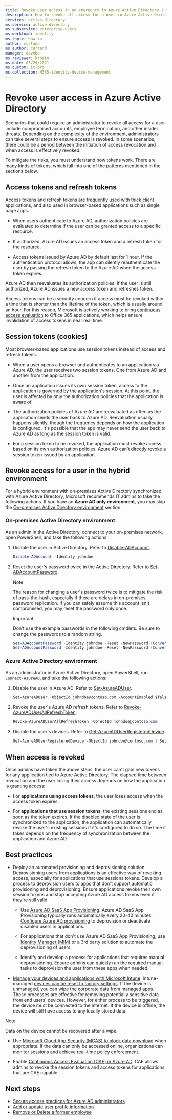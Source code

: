 ```yaml
---
title: Revoke user access in an emergency in Azure Active Directory | Microsoft Docs
description: How to revoke all access for a user in Azure Active Directory
services: active-directory 
ms.service: active-directory
ms.subservice: enterprise-users
ms.workload: identity
ms.topic: how-to
author: curtand
ms.author: curtand
manager: daveba
ms.reviewer: krbain
ms.date: 03/29/2021
ms.custom: it-pro
ms.collection: M365-identity-device-management
---
```


# Revoke user access in Azure Active Directory

Scenarios that could require an administrator to revoke all access for a user include compromised accounts, employee termination, and other insider threats. Depending on the complexity of the environment, administrators can take several steps to ensure access is revoked. In some scenarios, there could be a period between the initiation of access revocation and when access is effectively revoked.

To mitigate the risks, you must understand how tokens work. There are many kinds of tokens, which fall into one of the patterns mentioned in the sections below.

## Access tokens and refresh tokens

Access tokens and refresh tokens are frequently used with thick client applications, and also used in browser-based applications such as single page apps.

- When users authenticate to Azure AD, authorization policies are evaluated to determine if the user can be granted access to a specific resource.  

- If authorized, Azure AD issues an access token and a refresh token for the resource.  

- Access tokens issued by Azure AD by default last for 1 hour. If the authentication protocol allows, the app can silently reauthenticate the user by passing the refresh token to the Azure AD when the access token expires.

Azure AD then reevaluates its authorization policies. If the user is still authorized, Azure AD issues a new access token and refreshes token.

Access tokens can be a security concern if access must be revoked within a time that is shorter than the lifetime of the token, which is usually around an hour. For this reason, Microsoft is actively working to bring [continuous access evaluation](../conditional-access/concept-continuous-access-evaluation.md) to Office 365 applications, which helps ensure invalidation of access tokens in near real time.  

## Session tokens (cookies)

Most browser-based applications use session tokens instead of access and refresh tokens.  

- When a user opens a browser and authenticates to an application via Azure AD, the user receives two session tokens. One from Azure AD and another from the application.  

- Once an application issues its own session token, access to the application is governed by the application's session. At this point, the user is affected by only the authorization policies that the application is aware of.

- The authorization policies of Azure AD are reevaluated as often as the application sends the user back to Azure AD. Reevaluation usually happens silently, though the frequency depends on how the application is configured. It's possible that the app may never send the user back to Azure AD as long as the session token is valid.

- For a session token to be revoked, the application must revoke access based on its own authorization policies. Azure AD can't directly revoke a session token issued by an application.  

## Revoke access for a user in the hybrid environment

For a hybrid environment with on-premises Active Directory synchronized with Azure Active Directory, Microsoft recommends IT admins to take the following actions. If you have an **Azure AD only environment**, you may skip the [On-premises Active Directory environment](https://docs.microsoft.com/azure/active-directory/enterprise-users/users-revoke-access#on-premises-active-directory-environment) section.

### On-premises Active Directory environment

As an admin in the Active Directory, connect to your on-premises network, open PowerShell, and take the following actions:

1. Disable the user in Active Directory. Refer to [Disable-ADAccount](/powershell/module/activedirectory/disable-adaccount).

    ```PowerShell
    Disable-ADAccount -Identity johndoe  
    ```

2. Reset the user's password twice in the Active Directory. Refer to [Set-ADAccountPassword](/powershell/module/activedirectory/set-adaccountpassword).

    > [!NOTE]
    > The reason for changing a user's password twice is to mitigate the risk of pass-the-hash, especially if there are delays in on-premises password replication. If you can safely assume this account isn't compromised, you may reset the password only once.

    > [!IMPORTANT]
    > Don't use the example passwords in the following cmdlets. Be sure to change the passwords to a random string.

    ```PowerShell
    Set-ADAccountPassword -Identity johndoe -Reset -NewPassword (ConvertTo-SecureString -AsPlainText "p@ssw0rd1" -Force)
    Set-ADAccountPassword -Identity johndoe -Reset -NewPassword (ConvertTo-SecureString -AsPlainText "p@ssw0rd2" -Force)
    ```

### Azure Active Directory environment

As an administrator in Azure Active Directory, open PowerShell, run ``Connect-AzureAD``, and take the following actions:

1. Disable the user in Azure AD. Refer to [Set-AzureADUser](/powershell/module/azuread/Set-AzureADUser).

    ```PowerShell
    Set-AzureADUser -ObjectId johndoe@contoso.com -AccountEnabled $false
    ```

2. Revoke the user's Azure AD refresh tokens. Refer to [Revoke-AzureADUserAllRefreshToken](/powershell/module/azuread/revoke-azureaduserallrefreshtoken).

    ```PowerShell
    Revoke-AzureADUserAllRefreshToken -ObjectId johndoe@contoso.com
    ```

3. Disable the user's devices. Refer to [Get-AzureADUserRegisteredDevice](/powershell/module/azuread/get-azureaduserregistereddevice).

    ```PowerShell
    Get-AzureADUserRegisteredDevice -ObjectId johndoe@contoso.com | Set-AzureADDevice -AccountEnabled $false
    ```
## When access is revoked

Once admins have taken the above steps, the user can't gain new tokens for any application tied to Azure Active Directory. The elapsed time between revocation and the user losing their access depends on how the application is granting access:

- For **applications using access tokens**, the user loses access when the access token expires.

- For **applications that use session tokens**, the existing sessions end as soon as the token expires. If the disabled state of the user is synchronized to the application, the application can automatically revoke the user's existing sessions if it's configured to do so.  The time it takes depends on the frequency of synchronization between the application and Azure AD.

## Best practices

- Deploy an automated provisioning and deprovisioning solution. Deprovisioning users from applications is an effective way of revoking access, especially for applications that use sessions tokens. Develop a process to deprovision users to apps that don't support automatic provisioning and deprovisioning. Ensure applications revoke their own session tokens and stop accepting Azure AD access tokens even if they're still valid.

  - Use [Azure AD SaaS App Provisioning](../app-provisioning/user-provisioning.md). Azure AD SaaS App Provisioning typically runs automatically every 20-40 minutes. [Configure Azure AD provisioning](../saas-apps/tutorial-list.md) to deprovision or deactivate disabled users in applications.
  
  - For applications that don't use Azure AD SaaS App Provisioning, use [Identity Manager (MIM)](/microsoft-identity-manager/mim-how-provision-users-adds) or a 3rd party solution to automate the deprovisioning of users.  
  - Identify and develop a process for applications that requires manual deprovisioning. Ensure admins can quickly run the required manual tasks to deprovision the user from these apps when needed.
  
- [Manage your devices and applications with Microsoft Intune](/mem/intune/remote-actions/device-management). Intune-managed [devices can be reset to factory settings](/mem/intune/remote-actions/devices-wipe). If the device is unmanaged, you can [wipe the corporate data from managed apps](/mem/intune/apps/apps-selective-wipe). These processes are effective for removing potentially sensitive data from end users' devices. However, for either process to be triggered, the device must be connected to the internet. If the device is offline, the device will still have access to any locally stored data.

> [!NOTE]
> Data on the device cannot be recovered after a wipe.

- Use [Microsoft Cloud App Security (MCAS) to block data download](/cloud-app-security/use-case-proxy-block-session-aad) when appropriate. If the data can only be accessed online, organizations can monitor sessions and achieve real-time policy enforcement.

- Enable [Continuous Access Evaluation (CAE) in Azure AD](../conditional-access/concept-continuous-access-evaluation.md). CAE allows admins to revoke the session tokens and access tokens for applications that are CAE capable.  

## Next steps

- [Secure access practices for Azure AD administrators](../roles/security-planning.md)
- [Add or update user profile information](../fundamentals/active-directory-users-profile-azure-portal.md)
- [Remove or Delete a former employee](/microsoft-365/admin/add-users/remove-former-employee)
